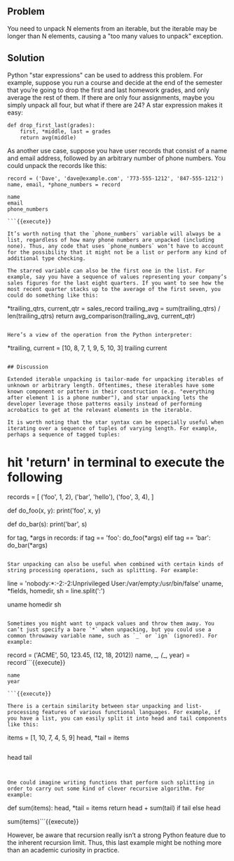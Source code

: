 ## Problem

You need to unpack N elements from an iterable, but the iterable may be longer than N elements, causing a "too many values to unpack" exception.

## Solution

Python "star expressions" can be used to address this problem. For example, suppose you run a course and decide at the end of the semester that you’re going to drop the first and last homework grades, and only average the rest of them. If there are only four assignments, maybe you simply unpack all four, but what if there are 24? A star expression makes it easy:

```
def drop_first_last(grades):
    first, *middle, last = grades
    return avg(middle)
```

As another use case, suppose you have user records that consist of a name and email address, followed by an arbitrary number of phone numbers. You could unpack the records like this:

```
record = ('Dave', 'dave@example.com', '773-555-1212', '847-555-1212')
name, email, *phone_numbers = record

name
email
phone_numbers

```{{execute}}

It’s worth noting that the `phone_numbers` variable will always be a list, regardless of how many phone numbers are unpacked (including none). Thus, any code that uses `phone_numbers` won’t have to account for the possibility that it might not be a list or perform any kind of additional type checking.

The starred variable can also be the first one in the list. For example, say you have a sequence of values representing your company’s sales figures for the last eight quarters. If you want to see how the most recent quarter stacks up to the average of the first seven, you could do something like this:

```
*trailing_qtrs, current_qtr = sales_record
trailing_avg = sum(trailing_qtrs) / len(trailing_qtrs)
return avg_comparison(trailing_avg, current_qtr)

```

Here’s a view of the operation from the Python interpreter:

```
*trailing, current = [10, 8, 7, 1, 9, 5, 10, 3]
trailing
current

```{{execute}}

## Discussion

Extended iterable unpacking is tailor-made for unpacking iterables of unknown or arbitrary length. Oftentimes, these iterables have some known component or pattern in their construction (e.g. "everything after element 1 is a phone number"), and star unpacking lets the developer leverage those patterns easily instead of performing acrobatics to get at the relevant elements in the iterable.

It is worth noting that the star syntax can be especially useful when iterating over a sequence of tuples of varying length. For example, perhaps a sequence of tagged tuples:

```
# hit 'return' in terminal to execute the following

records = [
     ('foo', 1, 2),
     ('bar', 'hello'),
     ('foo', 3, 4),
]

def do_foo(x, y):
    print('foo', x, y)

def do_bar(s):
    print('bar', s)

for tag, *args in records:
    if tag == 'foo':
        do_foo(*args)
    elif tag == 'bar':
        do_bar(*args)

```{{execute}}

Star unpacking can also be useful when combined with certain kinds of string processing operations, such as splitting. For example:

```
line = 'nobody:*:-2:-2:Unprivileged User:/var/empty:/usr/bin/false'
uname, *fields, homedir, sh = line.split(':')

uname
homedir
sh

```{{execute}}

Sometimes you might want to unpack values and throw them away. You can’t just specify a bare `*` when unpacking, but you could use a common throwaway variable name, such as `_` or `ign` (ignored). For example:

```
record = ('ACME', 50, 123.45, (12, 18, 2012))
name, *_, (*_, year) = record```{{execute}}

```
name
year

```{{execute}}

There is a certain similarity between star unpacking and list-processing features of various functional languages. For example, if you have a list, you can easily split it into head and tail components like this:

```
items = [1, 10, 7, 4, 5, 9]
head, *tail = items

```{{execute}}

```
head
tail

```{{execute}}


One could imagine writing functions that perform such splitting in order to carry out some kind of clever recursive algorithm. For example:

```
def sum(items):
     head, *tail = items
     return head + sum(tail) if tail else head

sum(items)```{{execute}}


However, be aware that recursion really isn’t a strong Python feature due to the inherent recursion limit. Thus, this last example might be nothing more than an academic curiosity in practice.